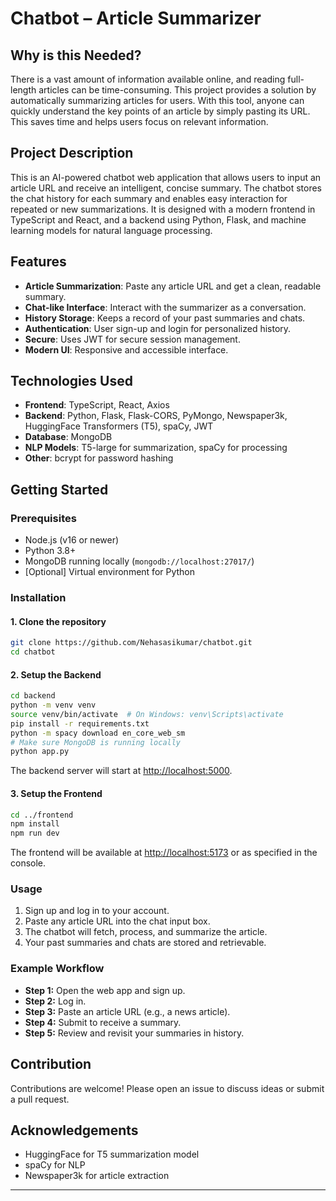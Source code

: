 # Chatbot – Article Summarizer

## Why is this Needed?

There is a vast amount of information available online, and reading full-length articles can be time-consuming. This project provides a solution by automatically summarizing articles for users. With this tool, anyone can quickly understand the key points of an article by simply pasting its URL. This saves time and helps users focus on relevant information.

## Project Description

This is an AI-powered chatbot web application that allows users to input an article URL and receive an intelligent, concise summary. The chatbot stores the chat history for each summary and enables easy interaction for repeated or new summarizations. It is designed with a modern frontend in TypeScript and React, and a backend using Python, Flask, and machine learning models for natural language processing.

## Features

- **Article Summarization**: Paste any article URL and get a clean, readable summary.
- **Chat-like Interface**: Interact with the summarizer as a conversation.
- **History Storage**: Keeps a record of your past summaries and chats.
- **Authentication**: User sign-up and login for personalized history.
- **Secure**: Uses JWT for secure session management.
- **Modern UI**: Responsive and accessible interface.

## Technologies Used

- **Frontend**: TypeScript, React, Axios
- **Backend**: Python, Flask, Flask-CORS, PyMongo, Newspaper3k, HuggingFace Transformers (T5), spaCy, JWT
- **Database**: MongoDB
- **NLP Models**: T5-large for summarization, spaCy for processing
- **Other**: bcrypt for password hashing

## Getting Started

### Prerequisites

- Node.js (v16 or newer)
- Python 3.8+
- MongoDB running locally (`mongodb://localhost:27017/`)
- [Optional] Virtual environment for Python

### Installation

#### 1. Clone the repository

```bash
git clone https://github.com/Nehasasikumar/chatbot.git
cd chatbot
```

#### 2. Setup the Backend

```bash
cd backend
python -m venv venv
source venv/bin/activate  # On Windows: venv\Scripts\activate
pip install -r requirements.txt
python -m spacy download en_core_web_sm
# Make sure MongoDB is running locally
python app.py
```

The backend server will start at [http://localhost:5000](http://localhost:5000).

#### 3. Setup the Frontend

```bash
cd ../frontend
npm install
npm run dev
```

The frontend will be available at [http://localhost:5173](http://localhost:5173) or as specified in the console.

### Usage

1. Sign up and log in to your account.
2. Paste any article URL into the chat input box.
3. The chatbot will fetch, process, and summarize the article.
4. Your past summaries and chats are stored and retrievable.

### Example Workflow

- **Step 1:** Open the web app and sign up.
- **Step 2:** Log in.
- **Step 3:** Paste an article URL (e.g., a news article).
- **Step 4:** Submit to receive a summary.
- **Step 5:** Review and revisit your summaries in history.

## Contribution

Contributions are welcome! Please open an issue to discuss ideas or submit a pull request.


## Acknowledgements

- HuggingFace for T5 summarization model
- spaCy for NLP
- Newspaper3k for article extraction

---
